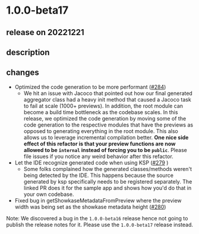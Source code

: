 # 1.0.0-beta17

## release on 20221221
## description
## changes
* Optimized the code generation to be more performant (<a class="issue-link js-issue-link" data-error-text="Failed to load title" data-id="1493463832" data-permission-text="Title is private" data-url="https://github.com/airbnb/Showkase/issues/284" data-hovercard-type="pull_request" data-hovercard-url="/airbnb/Showkase/pull/284/hovercard" href="https://github.com/airbnb/Showkase/pull/284">#284</a>)
  * We hit an issue with Jacoco that pointed out how our final generated aggregator class had a heavy init method that caused a Jacoco task to fail at scale (1000+ previews). In addition, the root module can become a build time bottleneck as the codebase scales. In this release, we optimized the code generation by moving some of the code generation to the respective modules that have the previews as opposed to generating everything in the root module. This also allows us to leverage incremental compilation better. <strong>One nice side effect of this refactor is that your preview functions are now allowed to be <code>internal</code> instead of forcing you to be <code>public</code></strong>. Please file issues if you notice any weird behavior after this refactor.
* Let the IDE recognize generated code when using KSP (<a class="issue-link js-issue-link" data-error-text="Failed to load title" data-id="1464493618" data-permission-text="Title is private" data-url="https://github.com/airbnb/Showkase/issues/279" data-hovercard-type="pull_request" data-hovercard-url="/airbnb/Showkase/pull/279/hovercard" href="https://github.com/airbnb/Showkase/pull/279">#279</a> )
  * Some folks complained how the generated classes/methods weren't being detected by the IDE. This happens because the source generated by ksp specifically needs to be registered separately. The linked PR does it for the sample app and shows how you'd do that in your own codebase.
* Fixed bug in getShowkaseMetadataFromPreview where the preview width was being set as the showkase metadata height (<a class="issue-link js-issue-link" data-error-text="Failed to load title" data-id="1468942401" data-permission-text="Title is private" data-url="https://github.com/airbnb/Showkase/issues/280" data-hovercard-type="pull_request" data-hovercard-url="/airbnb/Showkase/pull/280/hovercard" href="https://github.com/airbnb/Showkase/pull/280">#280</a>)

Note: We discovered a bug in the <code>1.0.0-beta16</code> release hence not going to publish the release notes for it. Please use the <code>1.0.0-beta17</code> release instead.

